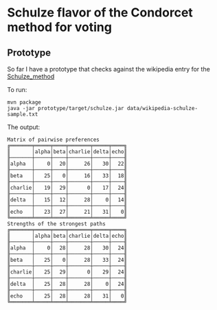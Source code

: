 # Schulze flavor of the Condorcet method for voting

## Prototype
So far I have a prototype that checks against the wikipedia entry for the [Schulze_method](https://en.wikipedia.org/wiki/Schulze_method)

To run:

    mvn package
    java -jar prototype/target/schulze.jar data/wikipedia-schulze-sample.txt

The output:

    Matrix of pairwise preferences
    ╔═══════╤═════╤════╤═══════╤═════╤════╗
    ║       │alpha│beta│charlie│delta│echo║
    ╟───────┼─────┼────┼───────┼─────┼────╢
    ║alpha  │    0│  20│     26│   30│  22║
    ╟───────┼─────┼────┼───────┼─────┼────╢
    ║beta   │   25│   0│     16│   33│  18║
    ╟───────┼─────┼────┼───────┼─────┼────╢
    ║charlie│   19│  29│      0│   17│  24║
    ╟───────┼─────┼────┼───────┼─────┼────╢
    ║delta  │   15│  12│     28│    0│  14║
    ╟───────┼─────┼────┼───────┼─────┼────╢
    ║echo   │   23│  27│     21│   31│   0║
    ╚═══════╧═════╧════╧═══════╧═════╧════╝
    Strengths of the strongest paths
    ╔═══════╤═════╤════╤═══════╤═════╤════╗
    ║       │alpha│beta│charlie│delta│echo║
    ╟───────┼─────┼────┼───────┼─────┼────╢
    ║alpha  │    0│  28│     28│   30│  24║
    ╟───────┼─────┼────┼───────┼─────┼────╢
    ║beta   │   25│   0│     28│   33│  24║
    ╟───────┼─────┼────┼───────┼─────┼────╢
    ║charlie│   25│  29│      0│   29│  24║
    ╟───────┼─────┼────┼───────┼─────┼────╢
    ║delta  │   25│  28│     28│    0│  24║
    ╟───────┼─────┼────┼───────┼─────┼────╢
    ║echo   │   25│  28│     28│   31│   0║
    ╚═══════╧═════╧════╧═══════╧═════╧════╝

